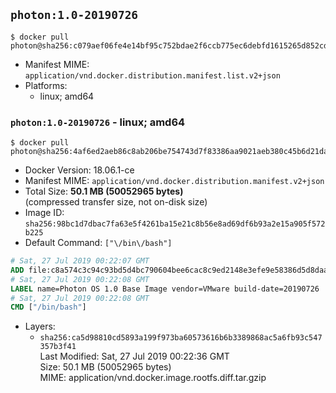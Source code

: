 ## `photon:1.0-20190726`

```console
$ docker pull photon@sha256:c079aef06fe4e14bf95c752bdae2f6ccb775ec6debfd1615265d852cd956ab93
```

-	Manifest MIME: `application/vnd.docker.distribution.manifest.list.v2+json`
-	Platforms:
	-	linux; amd64

### `photon:1.0-20190726` - linux; amd64

```console
$ docker pull photon@sha256:4af6ed2aeb86c8ab206be754743d7f83386aa9021aeb380c45b6d21da8f264a3
```

-	Docker Version: 18.06.1-ce
-	Manifest MIME: `application/vnd.docker.distribution.manifest.v2+json`
-	Total Size: **50.1 MB (50052965 bytes)**  
	(compressed transfer size, not on-disk size)
-	Image ID: `sha256:98bc1d7dbac7fa63e5f4261ba15e21c8b56e8ad69df6b93a2e15a905f572b225`
-	Default Command: `["\/bin\/bash"]`

```dockerfile
# Sat, 27 Jul 2019 00:22:07 GMT
ADD file:c8a574c3c94c93bd5d4bc790604bee6cac8c9ed2148e3efe9e58386d5d8daaee in / 
# Sat, 27 Jul 2019 00:22:08 GMT
LABEL name=Photon OS 1.0 Base Image vendor=VMware build-date=20190726
# Sat, 27 Jul 2019 00:22:08 GMT
CMD ["/bin/bash"]
```

-	Layers:
	-	`sha256:ca5d98810cd5893a199f973ba60573616b6b3389868ac5a6fb93c547357b3f41`  
		Last Modified: Sat, 27 Jul 2019 00:22:36 GMT  
		Size: 50.1 MB (50052965 bytes)  
		MIME: application/vnd.docker.image.rootfs.diff.tar.gzip
